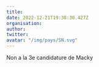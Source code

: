 ```yaml
---
title: 
date: 2022-12-21T19:38:30.427Z
organisation: 
author: 
twitter: 
avatar: "/img/pays/SN.svg"
---
```


Non a la 3e candidature de Macky
